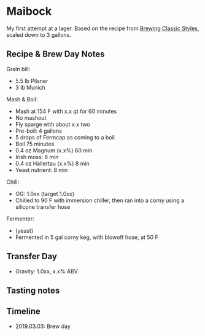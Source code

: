 # Maibock
My first attempt at a lager. Based on the recipe from [Brewing Classic Styles](http://www.amazon.com/Brewing-Classic-Styles-Winning-Recipes-ebook/dp/B002C1AJX8), scaled down to 3 gallons.

## Recipe & Brew Day Notes
Grain bill:
- 5.5 lb Pilsner
- 3 lb Munich

Mash & Boil:
- Mash at 154 F with x.x qt for 60 minutes
- No mashout
- Fly sparge with about x.x two
- Pre-boil: 4 gallons
- 5 drops of Fermcap as coming to a boil
- Boil 75 minutes
- 0.4 oz Magnum (x.x%) 60 min
- Irish moss: 8 min
- 0.4 oz Hallertau (x.x%) 8 min
- Yeast nutrient: 8 min

Chill:
- OG: 1.0xx (target 1.0xx)
- Chilled to 90 F with immersion chiller, then ran into a corny using a silicone transfer hose

Fermenter:
- (yeast)
- Fermented in 5 gal corny keg, with blowoff hose, at 50 F

## Transfer Day
- Gravity: 1.0xx, x.x% ABV

## Tasting notes

## Timeline
- 2019.03.03: Brew day
